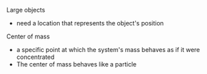 Large objects
- need a location that represents the object's position

Center of mass
- a specific point at which the system's mass behaves as if it were concentrated
- The center of mass behaves like a particle